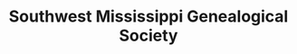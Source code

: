 ---
layout: repo
title: "Southwest Mississippi Genealogical Society"
id: 24015
permalink: repos/24015/
---